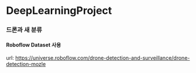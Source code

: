 # DeepLearningProject
### 드론과 새 분류

#### Roboflow Dataset 사용
url: https://universe.roboflow.com/drone-detection-and-surveillance/drone-detection-mozle


